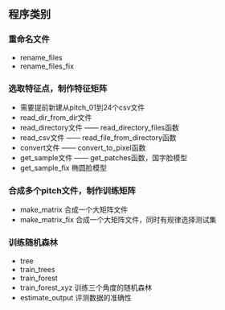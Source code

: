 ## 程序类别

### 重命名文件
* rename_files
* rename_files_fix

### 选取特征点，制作特征矩阵
* 需要提前新建从pitch_01到24个csv文件
* read_dir_from_dir文件
* read_directory文件  ——  read_directory_files函数
* read_csv文件  ——  read_file_from_directory函数
* convert文件 ——  convert_to_pixel函数
* get_sample文件 —— get_patches函数，国字脸模型
* get_sample_fix   椭圆脸模型

### 合成多个pitch文件，制作训练矩阵
* make_matrix     合成一个大矩阵文件
* make_matrix_fix  合成一个大矩阵文件，同时有规律选择测试集

### 训练随机森林
* tree
* train_trees
* train_forest
* train_forest_xyz  训练三个角度的随机森林
* estimate_output   评测数据的准确性

